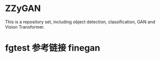 # ZZyGAN
This is a repository set, including object detection, classification, GAN and Vision Transformer.

# fgtest 参考链接 finegan

